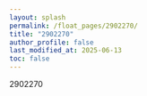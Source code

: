 ```yaml
---
layout: splash
permalink: /float_pages/2902270/
title: "2902270"
author_profile: false
last_modified_at: 2025-06-13
toc: false
---
```

 
2902270
